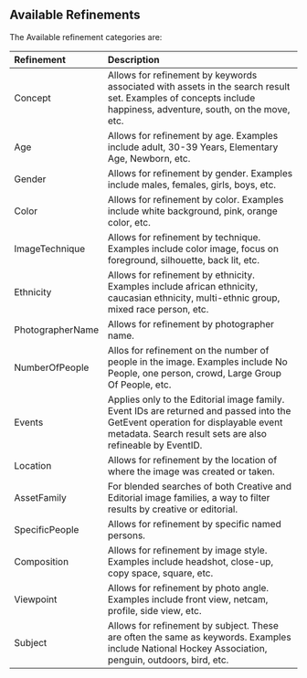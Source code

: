 Available Refinements
---------------------
The Available refinement categories are:

| Refinement 	| Description																			|
|:--------------|:--------------------------------------------------------------------------------------|
| Concept 		| Allows for refinement by keywords associated with assets in the search result set. Examples of concepts include happiness, adventure, south, on the move, etc. |
| Age | Allows for refinement by age. Examples include adult, 30-39 Years, Elementary Age, Newborn, etc. |
| Gender | Allows for refinement by gender. Examples include males, females, girls, boys, etc.|
| Color | Allows for refinement by color. Examples include white background, pink, orange color, etc.|
| ImageTechnique | Allows for refinement by technique. Examples include color image, focus on foreground, silhouette, back lit, etc.|
| Ethnicity | Allows for refinement by ethnicity. Examples include african ethnicity, caucasian ethnicity, multi-ethnic group, mixed race person, etc.|
| PhotographerName | Allows for refinement by photographer name. |
| NumberOfPeople| Allos for refinement on the number of people in the image. Examples include No People, one person, crowd, Large Group Of People, etc. |
| Events 		| Applies only to the Editorial image family. Event IDs are returned and passed into the GetEvent operation for displayable event metadata. Search result sets are also refineable by EventID.	|
| Location 		| Allows for refinement by the location of where the image was created or taken.										|
| AssetFamily 	| For blended searches of both Creative and Editorial image families, a way to filter results by creative or editorial.	|
| SpecificPeople | Allows for refinement by specific named persons.|
| Composition | Allows for refinement by image style. Examples include headshot, close-up, copy space, square, etc.|
| Viewpoint | Allows for refinement by photo angle. Examples include front view, netcam, profile, side view, etc. |
| Subject | Allows for refinement by subject. These are often the same as keywords. Examples include National Hockey Association, penguin, outdoors, bird, etc.|
